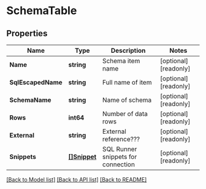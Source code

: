 # SchemaTable

## Properties

Name | Type | Description | Notes
------------ | ------------- | ------------- | -------------
**Name** | **string** | Schema item name | [optional] [readonly] 
**SqlEscapedName** | **string** | Full name of item | [optional] [readonly] 
**SchemaName** | **string** | Name of schema | [optional] [readonly] 
**Rows** | **int64** | Number of data rows | [optional] [readonly] 
**External** | **string** | External reference??? | [optional] [readonly] 
**Snippets** | [**[]Snippet**](Snippet.md) | SQL Runner snippets for connection | [optional] [readonly] 

[[Back to Model list]](../README.md#documentation-for-models) [[Back to API list]](../README.md#documentation-for-api-endpoints) [[Back to README]](../README.md)


